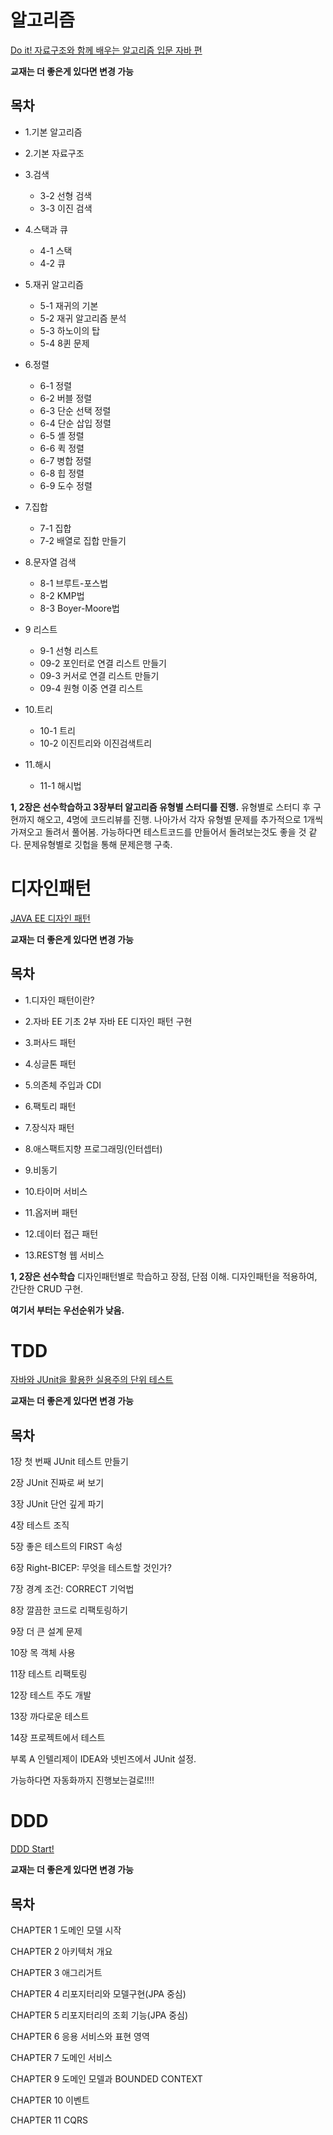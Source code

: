 # **알고리즘**
[Do it! 자료구조와 함께 배우는 알고리즘 입문 자바 편](http://digital.kyobobook.co.kr/digital/ebook/ebookDetail.ink?selectedLargeCategory=001&barcode=4801163030073&orderClick=LEH&Kc=#tab_content_02)

**교재는 더 좋은게 있다면 변경 가능**
## 목차
* 1.기본 알고리즘
* 2.기본 자료구조

* 3.검색
  - 3-2 선형 검색
  - 3-3 이진 검색

* 4.스택과 큐
    - 4-1 스택
    - 4-2 큐
* 5.재귀 알고리즘
  - 5-1 재귀의 기본
  - 5-2 재귀 알고리즘 분석
  - 5-3 하노이의 탑
  - 5-4 8퀸 문제
* 6.정렬
    - 6-1 정렬
    - 6-2 버블 정렬
    - 6-3 단순 선택 정렬
    - 6-4 단순 삽입 정렬
    - 6-5 셸 정렬
    - 6-6 퀵 정렬
    - 6-7 병합 정렬
    - 6-8 힙 정렬
    - 6-9 도수 정렬
* 7.집합
    - 7-1 집합
    - 7-2 배열로 집합 만들기

* 8.문자열 검색
    - 8-1 브루트-포스법
    - 8-2 KMP법
    - 8-3 Boyer-Moore법
* 9 리스트
    - 9-1 선형 리스트
    - 09-2 포인터로 연결 리스트 만들기
    - 09-3 커서로 연결 리스트 만들기
    - 09-4 원형 이중 연결 리스트
* 10.트리
    - 10-1 트리
    - 10-2 이진트리와 이진검색트리
* 11.해시
    - 11-1 해시법

**1, 2장은 선수학습하고 3장부터 알고리즘 유형별 스터디를 진행.**
유형별로 스터디 후 구현까지 해오고, 4명에 코드리뷰를 진행. 
나아가서 각자 유형별 문제를 추가적으로 1개씩 가져오고 돌려서 풀어봄.
가능하다면 테스트코드를 만들어서 돌려보는것도 좋을 것 같다.
문제유형별로 깃헙을 통해 문제은행 구축. 


# 디자인패턴
[JAVA EE 디자인 패턴](http://digital.kyobobook.co.kr/digital/ebook/ebookDetail.ink?selectedLargeCategory=001&barcode=4801160501286&orderClick=LAG&Kc=#tab_content_02)

**교재는 더 좋은게 있다면 변경 가능**
## 목차
* 1.디자인 패턴이란?
* 2.자바 EE 기초
2부 자바 EE 디자인 패턴 구현

* 3.퍼사드 패턴
* 4.싱글톤 패턴
* 5.의존체 주입과 CDI
* 6.팩토리 패턴
* 7.장식자 패턴
* 8.애스팩트지향 프로그래밍(인터셉터)
* 9.비동기
* 10.타이머 서비스
* 11.옵저버 패턴
* 12.데이터 접근 패턴
* 13.REST형 웹 서비스

**1, 2장은 선수학습**
디자인패턴별로 학습하고 장점, 단점 이해.
디자인패턴을 적용하여, 간단한 CRUD 구현. 


**여기서 부터는 우선순위가 낮음.**
# TDD
[자바와 JUnit을 활용한 실용주의 단위 테스트](http://www.kyobobook.co.kr/product/detailViewKor.laf?ejkGb=KOR&mallGb=KOR&barcode=9791160508383&orderClick=LAG&Kc=)

**교재는 더 좋은게 있다면 변경 가능**
## 목차
1장 첫 번째 JUnit 테스트 만들기

2장 JUnit 진짜로 써 보기

3장 JUnit 단언 깊게 파기

4장 테스트 조직

5장 좋은 테스트의 FIRST 속성

6장 Right-BICEP: 무엇을 테스트할 것인가?

7장 경계 조건: CORRECT 기억법

8장 깔끔한 코드로 리팩토링하기

9장 더 큰 설계 문제

10장 목 객체 사용

11장 테스트 리팩토링

12장 테스트 주도 개발

13장 까다로운 테스트

14장 프로젝트에서 테스트

부록 A 인텔리제이 IDEA와 넷빈즈에서 JUnit 설정.

가능하다면 자동화까지 진행보는걸로!!!!

# DDD
[DDD Start!](http://www.kyobobook.co.kr/product/detailViewKor.laf?ejkGb=KOR&mallGb=KOR&barcode=9788993827446&orderClick=LAG&Kc=)

**교재는 더 좋은게 있다면 변경 가능**

## 목차
CHAPTER 1 도메인 모델 시작

CHAPTER 2 아키텍처 개요

CHAPTER 3 애그리거트

CHAPTER 4 리포지터리와 모델구현(JPA 중심)

CHAPTER 5 리포지터리의 조회 기능(JPA 중심)

CHAPTER 6 응용 서비스와 표현 영역

CHAPTER 7 도메인 서비스

CHAPTER 9 도메인 모델과 BOUNDED CONTEXT

CHAPTER 10 이벤트

CHAPTER 11 CQRS

